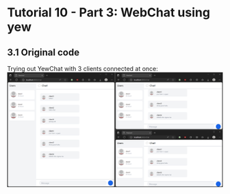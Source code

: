 # Tutorial 10 - Part 3: WebChat using yew

## 3.1 Original code

Trying out YewChat with 3 clients connected at once:  
![Playing around](img/trying_out_yewchat.png)
